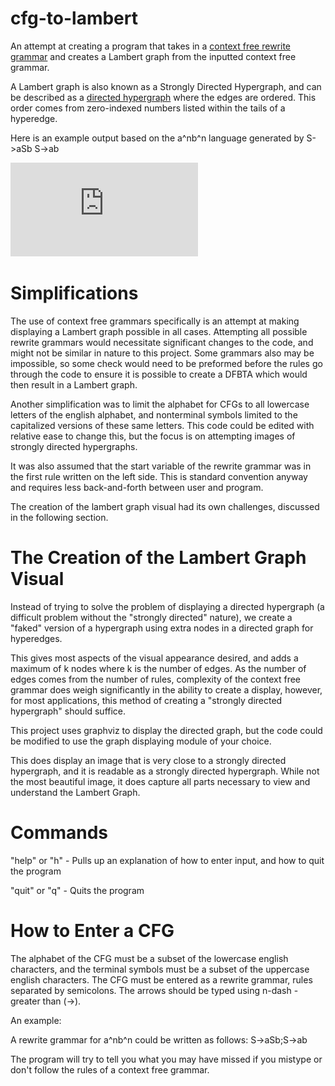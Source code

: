 # cfg-to-lambert

An attempt at creating a program that takes in a [context free rewrite grammar](https://en.wikipedia.org/wiki/Context-free_grammar) and creates a Lambert graph from the inputted context free grammar.

A Lambert graph is also known as a Strongly Directed Hypergraph, and can be described as a [directed hypergraph](https://www.sciencedirect.com/science/article/pii/S0304397516002097) where the edges are ordered. This order comes from zero-indexed numbers listed within the tails of a hyperedge.

Here is an example output based on the a^nb^n language generated by
S->aSb
S->ab

![Image of output from cfg-to-lambert](https://github.com/kegross/cfg-to-lambert/blob/main/aSbLambertGraph.pdf)

# Simplifications

The use of context free grammars specifically is an attempt at making displaying a Lambert graph possible in all cases. Attempting all possible rewrite grammars would necessitate significant changes to the code, and might not be similar in nature to this project. Some grammars also may be impossible, so some check would need to be preformed before the rules go through the code to ensure it is possible to create a DFBTA which would then result in a Lambert graph.

Another simplification was to limit the alphabet for CFGs to all lowercase letters of the english alphabet, and nonterminal symbols limited to the capitalized versions of these same letters. This code could be edited with relative ease to change this, but the focus is on attempting images of strongly directed hypergraphs.

It was also assumed that the start variable of the rewrite grammar was in the first rule written on the left side. This is standard convention anyway and requires less back-and-forth between user and program.

The creation of the lambert graph visual had its own challenges, discussed in the following section.

# The Creation of the Lambert Graph Visual

Instead of trying to solve the problem of displaying a directed hypergraph (a difficult problem without the "strongly directed" nature), we create a "faked" version of a hypergraph using extra nodes in a directed graph for hyperedges. 

This gives most aspects of the visual appearance desired, and adds a maximum of k nodes where k is the number of edges. As the number of edges comes from the number of rules, complexity of the context free grammar does weigh significantly in the ability to create a display, however, for most applications, this method of creating a "strongly directed hypergraph" should suffice.

This project uses graphviz to display the directed graph, but the code could be modified to use the graph displaying module of your choice.

This does display an image that is very close to a strongly directed hypergraph, and it is readable as a strongly directed hypergraph. While not the most beautiful image, it does capture all parts necessary to view and understand the Lambert Graph.

# Commands

"help" or "h" - Pulls up an explanation of how to enter input, and how to quit the program

"quit" or "q" - Quits the program

# How to Enter a CFG

The alphabet of the CFG must be a subset of the lowercase english characters, and the terminal symbols must be a subset of the uppercase english characters.
The CFG must be entered as a rewrite grammar, rules separated by semicolons. The arrows should be typed using n-dash - greater than (->).

An example:

A rewrite grammar for a^nb^n could be written as follows: S->aSb;S->ab

The program will try to tell you what you may have missed if you mistype or don't follow the rules of a context free grammar.
